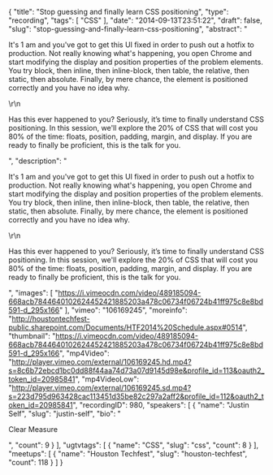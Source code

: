 {
  "title": "Stop guessing and finally learn CSS positioning",
  "type": "recording",
  "tags": [
    "CSS"
  ],
  "date": "2014-09-13T23:51:22",
  "draft": false,
  "slug": "stop-guessing-and-finally-learn-css-positioning",
  "abstract": "<p>It's 1 am and you've got to get this UI fixed in order to push out a hotfix to production. Not really knowing what's happening, you open Chrome and start modifying the display and position properties of the problem elements. You try block, then inline, then inline-block, then table, the relative, then static, then absolute. Finally, by mere chance, the element is positioned correctly and you have no idea why.</p>\r\n<p>Has this ever happened to you? Seriously, it’s time to finally understand CSS positioning. In this session, we'll explore the 20% of CSS that will cost you 80% of the time: floats, position, padding, margin, and display. If you are ready to finally be proficient, this is the talk for you.</p>",
  "description": "<p>It's 1 am and you've got to get this UI fixed in order to push out a hotfix to production. Not really knowing what's happening, you open Chrome and start modifying the display and position properties of the problem elements. You try block, then inline, then inline-block, then table, the relative, then static, then absolute. Finally, by mere chance, the element is positioned correctly and you have no idea why.</p>\r\n<p>Has this ever happened to you? Seriously, it’s time to finally understand CSS positioning. In this session, we'll explore the 20% of CSS that will cost you 80% of the time: floats, position, padding, margin, and display. If you are ready to finally be proficient, this is the talk for you.</p>",
  "images": [
    "https://i.vimeocdn.com/video/489185094-668acb7844640102624452421885203a478c06734f06724b41ff975c8e8bd591-d_295x166"
  ],
  "vimeo": "106169245",
  "moreinfo": "http://houstontechfest-public.sharepoint.com/Documents/HTF2014%20Schedule.aspx#0514",
  "thumbnail": "https://i.vimeocdn.com/video/489185094-668acb7844640102624452421885203a478c06734f06724b41ff975c8e8bd591-d_295x166",
  "mp4Video": "http://player.vimeo.com/external/106169245.hd.mp4?s=8c6b72ebcd1bc0dd88f44aa74d73a07d9145d98e&profile_id=113&oauth2_token_id=20985841",
  "mp4VideoLow": "http://player.vimeo.com/external/106169245.sd.mp4?s=223d795d963428cac113451d35be82c297a2aff2&profile_id=112&oauth2_token_id=20985841",
  "recordingID": 980,
  "speakers": [
    {
      "name": "Justin Self",
      "slug": "justin-self",
      "bio": "<p>Clear Measure</p>",
      "count": 9
    }
  ],
  "ugtvtags": [
    {
      "name": "CSS",
      "slug": "css",
      "count": 8
    }
  ],
  "meetups": [
    {
      "name": "Houston Techfest",
      "slug": "houston-techfest",
      "count": 118
    }
  ]
}